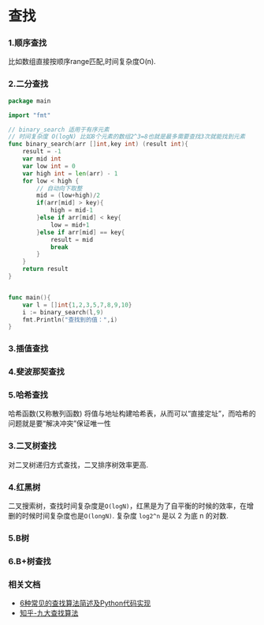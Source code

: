 # 查找

### 1.顺序查找

比如数组直接按顺序range匹配,时间复杂度O(n).

### 2.二分查找

```go
package main

import "fmt"

// binary_search 适用于有序元素
// 时间复杂度 O(logN) 比如8个元素的数组2^3=8也就是最多需要查找3次就能找到元素
func binary_search(arr []int,key int) (result int){
	result = -1
	var mid int
	var low int = 0
	var high int = len(arr) - 1
	for low < high {
		// 自动向下取整
		mid = (low+high)/2
		if(arr[mid] > key){
			high = mid-1
		}else if arr[mid] < key{
			low = mid+1
		}else if arr[mid] == key{
			result = mid
			break
		}
	}
	return result
}


func main(){
	var l = []int{1,2,3,5,7,8,9,10}
	i := binary_search(l,9)
	fmt.Println("查找到的值：",i)
}
```

### 3.插值查找

### 4.斐波那契查找

### 5.哈希查找

哈希函数(又称散列函数) 将值与地址构建哈希表，从而可以“直接定址”，而哈希的问题就是要“解决冲突”保证唯一性

### 3.二叉树查找

对二叉树递归方式查找，二叉排序树效率更高.

### 4.红黑树

二叉搜索树，查找时间复杂度是`O(logN)`，红黑是为了自平衡的时候的效率，在增删的时候时间复杂度也是`O(longN)`.
复杂度 `log2^n` 是以 2 为底 n 的对数.

### 5.B树

### 6.B+树查找

### 相关文档

- [6种常见的查找算法简述及Python代码实现](https://blog.csdn.net/chengyikang20/article/details/124681374)
- [知乎-九大查找算法](https://zhuanlan.zhihu.com/p/144599329)
